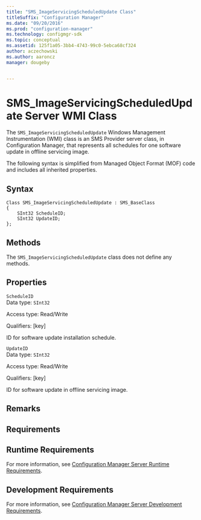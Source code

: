 ```yaml
---
title: "SMS_ImageServicingScheduledUpdate Class"
titleSuffix: "Configuration Manager"
ms.date: "09/20/2016"
ms.prod: "configuration-manager"
ms.technology: configmgr-sdk
ms.topic: conceptual
ms.assetid: 125f1a05-3bb4-4743-99c0-5ebca68cf324
author: aczechowski
ms.author: aaroncz
manager: dougeby


---
```

# SMS_ImageServicingScheduledUpdate Server WMI Class
The `SMS_ImageServicingScheduledUpdate` Windows Management Instrumentation (WMI) class is an SMS Provider server class, in Configuration Manager, that represents all schedules for one software update in offline servicing image.  

 The following syntax is simplified from Managed Object Format (MOF) code and includes all inherited properties.  

## Syntax  

```  
Class SMS_ImageServicingScheduledUpdate : SMS_BaseClass  
{  
    SInt32 ScheduleID;  
    SInt32 UpdateID;  
};  
```  

## Methods  
 The `SMS_ImageServicingScheduledUpdate` class does not define any methods.  

## Properties  
 `ScheduleID`  
 Data type: `SInt32`  

 Access type: Read/Write  

 Qualifiers: [key]  

 ID for software update installation schedule.  

 `UpdateID`  
 Data type: `SInt32`  

 Access type: Read/Write  

 Qualifiers: [key]  

 ID for software update in offline servicing image.  

## Remarks  

## Requirements  

## Runtime Requirements  
 For more information, see [Configuration Manager Server Runtime Requirements](../../../develop/core/reqs/server-runtime-requirements.md).  

## Development Requirements  
 For more information, see [Configuration Manager Server Development Requirements](../../../develop/core/reqs/server-development-requirements.md).
